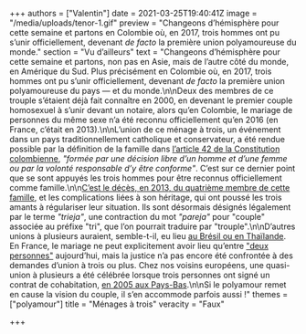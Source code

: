 +++
authors = ["Valentin"]
date = 2021-03-25T19:40:41Z
image = "/media/uploads/tenor-1.gif"
preview = "Changeons d’hémisphère pour cette semaine et partons en Colombie où, en 2017, trois hommes ont pu s’unir officiellement, devenant _de facto_ la première union polyamoureuse du monde."
section = "Vu d’ailleurs"
text = "Changeons d’hémisphère pour cette semaine et partons, non pas en Asie, mais de l’autre côté du monde, en Amérique du Sud. Plus précisément en Colombie où, en 2017, trois hommes ont pu s’unir officiellement, devenant _de facto_ la première union polyamoureuse du pays&nbsp;&mdash;&nbsp;et du monde.\n\nDeux des membres de ce trouple s’étaient déjà fait connaître en 2000, en devenant le premier couple homosexuel à s’unir devant un notaire, alors qu’en Colombie, le mariage de personnes du même sexe n’a été reconnu officiellement qu’en 2016 (en France, c’était en 2013).\n\nL’union de ce ménage à trois, un événement dans un pays traditionnellement catholique et conservateur, a été rendue possible par la définition de la famille dans [l’article 42 de la Constitution colombienne](https://www.constitucioncolombia.com/titulo-2/capitulo-2/articulo-42), _\"formée par une décision libre d’un homme et d’une femme ou par la volonté responsable d’y être conforme\"_. C’est sur ce dernier point que se sont appuyés les trois hommes pour être reconnus officiellement comme famille.\n\n[C’est le décès, en 2013, du quatrième membre de cette famille](https://www.lepoint.fr/monde/colombie-l-union-de-3-hommes-polyamoureux-officiellement-reconnue-16-06-2017-2135741_24.php), et les complications liées à son héritage, qui ont poussé les trois amants à régulariser leur situation. Ils sont désormais désignés légalement par le terme _\"trieja\"_, une contraction du mot _\"pareja\"_ pour \"couple\" associée au préfixe \"tri\", que l’on pourrait traduire par \"trouple\".\n\nD’autres unions à plusieurs auraient, semble-t-il, eu lieu [au Brésil ou en Thaïlande](https://www.bbc.com/news/world-40655103). En France, le mariage ne peut explicitement avoir lieu qu’entre [\"deux personnes\"](https://www.legifrance.gouv.fr/codes/article_lc/LEGIARTI000027431993) aujourd’hui, mais la justice n’a pas encore été confrontée à des demandes d’union à trois ou plus. Chez nos voisins européens, une quasi-union à plusieurs a été célébrée lorsque trois personnes ont signé un contrat de cohabitation, [en 2005 aux Pays-Bas](https://www.rd.nl/artikel/131500-huwelijk-wordt-steeds-verder-opgerekt).\n\nSi le polyamour remet en cause la vision du couple, il s’en accommode parfois aussi&nbsp;!"
themes = ["polyamour"]
title = "Ménages à trois"
veracity = "Faux"

+++
